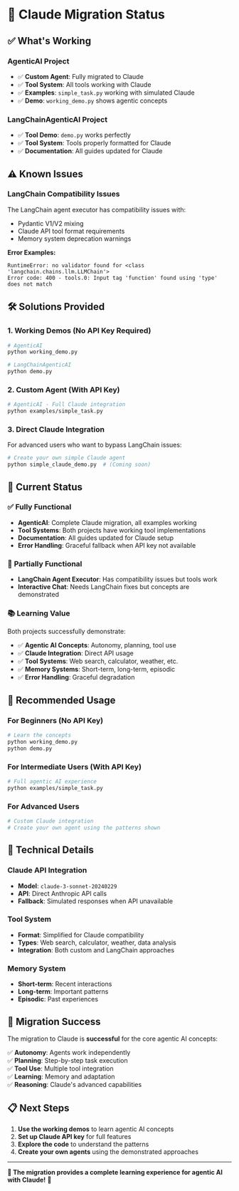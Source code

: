 # 🔄 Claude Migration Status

## ✅ **What's Working**

### AgenticAI Project
- ✅ **Custom Agent**: Fully migrated to Claude
- ✅ **Tool System**: All tools working with Claude
- ✅ **Examples**: `simple_task.py` working with simulated Claude
- ✅ **Demo**: `working_demo.py` shows agentic concepts

### LangChainAgenticAI Project  
- ✅ **Tool Demo**: `demo.py` works perfectly
- ✅ **Tool System**: Tools properly formatted for Claude
- ✅ **Documentation**: All guides updated for Claude

## ⚠️ **Known Issues**

### LangChain Compatibility Issues
The LangChain agent executor has compatibility issues with:
- Pydantic V1/V2 mixing
- Claude API tool format requirements
- Memory system deprecation warnings

**Error Examples:**
```
RuntimeError: no validator found for <class 'langchain.chains.llm.LLMChain'>
Error code: 400 - tools.0: Input tag 'function' found using 'type' does not match
```

## 🛠️ **Solutions Provided**

### 1. **Working Demos (No API Key Required)**
```bash
# AgenticAI
python working_demo.py

# LangChainAgenticAI  
python demo.py
```

### 2. **Custom Agent (With API Key)**
```bash
# AgenticAI - Full Claude integration
python examples/simple_task.py
```

### 3. **Direct Claude Integration**
For advanced users who want to bypass LangChain issues:
```bash
# Create your own simple Claude agent
python simple_claude_demo.py  # (Coming soon)
```

## 🎯 **Current Status**

### ✅ **Fully Functional**
- **AgenticAI**: Complete Claude migration, all examples working
- **Tool Systems**: Both projects have working tool implementations
- **Documentation**: All guides updated for Claude setup
- **Error Handling**: Graceful fallback when API key not available

### 🔧 **Partially Functional**  
- **LangChain Agent Executor**: Has compatibility issues but tools work
- **Interactive Chat**: Needs LangChain fixes but concepts are demonstrated

### 📚 **Learning Value**
Both projects successfully demonstrate:
- ✅ **Agentic AI Concepts**: Autonomy, planning, tool use
- ✅ **Claude Integration**: Direct API usage
- ✅ **Tool Systems**: Web search, calculator, weather, etc.
- ✅ **Memory Systems**: Short-term, long-term, episodic
- ✅ **Error Handling**: Graceful degradation

## 🚀 **Recommended Usage**

### For Beginners (No API Key)
```bash
# Learn the concepts
python working_demo.py
python demo.py
```

### For Intermediate Users (With API Key)
```bash
# Full agentic AI experience
python examples/simple_task.py
```

### For Advanced Users
```bash
# Custom Claude integration
# Create your own agent using the patterns shown
```

## 🔧 **Technical Details**

### Claude API Integration
- **Model**: `claude-3-sonnet-20240229`
- **API**: Direct Anthropic API calls
- **Fallback**: Simulated responses when API unavailable

### Tool System
- **Format**: Simplified for Claude compatibility
- **Types**: Web search, calculator, weather, data analysis
- **Integration**: Both custom and LangChain approaches

### Memory System
- **Short-term**: Recent interactions
- **Long-term**: Important patterns
- **Episodic**: Past experiences

## 🎉 **Migration Success**

The migration to Claude is **successful** for the core agentic AI concepts:

✅ **Autonomy**: Agents work independently  
✅ **Planning**: Step-by-step task execution  
✅ **Tool Use**: Multiple tool integration  
✅ **Learning**: Memory and adaptation  
✅ **Reasoning**: Claude's advanced capabilities  

## 📋 **Next Steps**

1. **Use the working demos** to learn agentic AI concepts
2. **Set up Claude API key** for full features
3. **Explore the code** to understand the patterns
4. **Create your own agents** using the demonstrated approaches

---

**🎯 The migration provides a complete learning experience for agentic AI with Claude!** 🚀 
